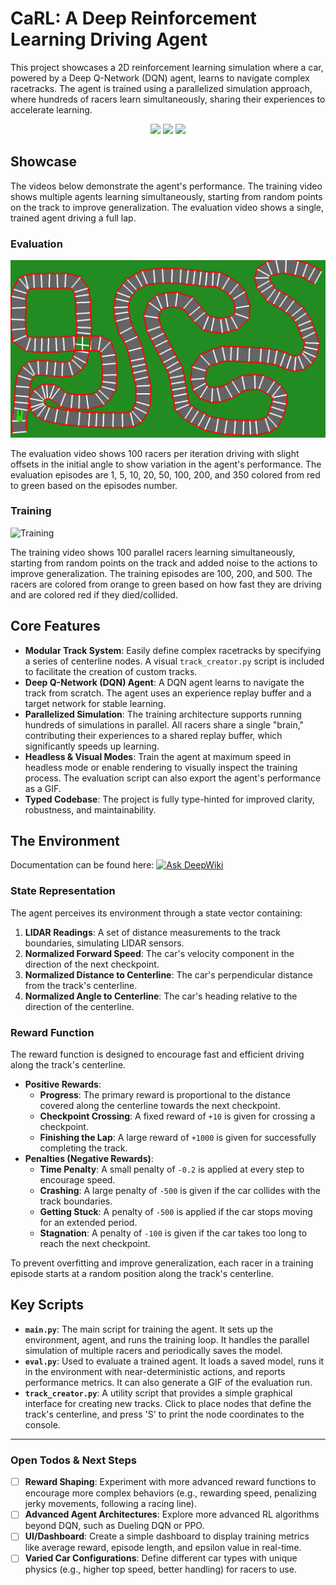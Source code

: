 # CaRL: A Deep Reinforcement Learning Driving Agent

This project showcases a 2D reinforcement learning simulation where a car, powered by a Deep Q-Network (DQN) agent, learns to navigate complex racetracks. The agent is trained using a parallelized simulation approach, where hundreds of racers learn simultaneously, sharing their experiences to accelerate learning.

<p align="center">
  <img src="https://img.shields.io/badge/Python-3.10-blue.svg">
  <img src="https://img.shields.io/badge/Pygame-2.1-orange.svg">
  <img src="https://img.shields.io/badge/PyTorch-1.13-red.svg">
</p>

## Showcase

The videos below demonstrate the agent's performance. The training video shows multiple agents learning simultaneously, starting from random points on the track to improve generalization. The evaluation video shows a single, trained agent driving a full lap.

### Evaluation

![Evaluation](documentation/evaluation.gif)

The evaluation video shows 100 racers per iteration driving with slight offsets in the initial angle to show variation in the agent's performance. The evaluation episodes are 1, 5, 10, 20, 50, 100, 200, and 350 colored from red to green based on the episodes number.

### Training

![Training](documentation/train_100_200_500.gif)

The training video shows 100 parallel racers learning simultaneously, starting from random points on the track and added noise to the actions to improve generalization. The training episodes are 100, 200, and 500. The racers are colored from orange to green based on how fast they are driving and are colored red if they died/collided.

## Core Features

- **Modular Track System**: Easily define complex racetracks by specifying a series of centerline nodes. A visual `track_creator.py` script is included to facilitate the creation of custom tracks.
- **Deep Q-Network (DQN) Agent**: A DQN agent learns to navigate the track from scratch. The agent uses an experience replay buffer and a target network for stable learning.
- **Parallelized Simulation**: The training architecture supports running hundreds of simulations in parallel. All racers share a single "brain," contributing their experiences to a shared replay buffer, which significantly speeds up learning.
- **Headless & Visual Modes**: Train the agent at maximum speed in headless mode or enable rendering to visually inspect the training process. The evaluation script can also export the agent's performance as a GIF.
- **Typed Codebase**: The project is fully type-hinted for improved clarity, robustness, and maintainability.

## The Environment

Documentation can be found here: [![Ask DeepWiki](https://deepwiki.com/badge.svg)](https://deepwiki.com/BertilBraun/CaRL)

### State Representation
The agent perceives its environment through a state vector containing:
1.  **LIDAR Readings**: A set of distance measurements to the track boundaries, simulating LIDAR sensors.
2.  **Normalized Forward Speed**: The car's velocity component in the direction of the next checkpoint.
3.  **Normalized Distance to Centerline**: The car's perpendicular distance from the track's centerline.
4.  **Normalized Angle to Centerline**: The car's heading relative to the direction of the centerline.

### Reward Function
The reward function is designed to encourage fast and efficient driving along the track's centerline.
- **Positive Rewards**:
    - **Progress**: The primary reward is proportional to the distance covered along the centerline towards the next checkpoint.
    - **Checkpoint Crossing**: A fixed reward of `+10` is given for crossing a checkpoint.
    - **Finishing the Lap**: A large reward of `+1000` is given for successfully completing the track.
- **Penalties (Negative Rewards)**:
    - **Time Penalty**: A small penalty of `-0.2` is applied at every step to encourage speed.
    - **Crashing**: A large penalty of `-500` is given if the car collides with the track boundaries.
    - **Getting Stuck**: A penalty of `-500` is applied if the car stops moving for an extended period.
    - **Stagnation**: A penalty of `-100` is given if the car takes too long to reach the next checkpoint.

To prevent overfitting and improve generalization, each racer in a training episode starts at a random position along the track's centerline.

## Key Scripts

- **`main.py`**: The main script for training the agent. It sets up the environment, agent, and runs the training loop. It handles the parallel simulation of multiple racers and periodically saves the model.
- **`eval.py`**: Used to evaluate a trained agent. It loads a saved model, runs it in the environment with near-deterministic actions, and reports performance metrics. It can also generate a GIF of the evaluation run.
- **`track_creator.py`**: A utility script that provides a simple graphical interface for creating new tracks. Click to place nodes that define the track's centerline, and press 'S' to print the node coordinates to the console.

---

### Open Todos & Next Steps
- [ ] **Reward Shaping**: Experiment with more advanced reward functions to encourage more complex behaviors (e.g., rewarding speed, penalizing jerky movements, following a racing line).
- [ ] **Advanced Agent Architectures**: Explore more advanced RL algorithms beyond DQN, such as Dueling DQN or PPO.
- [ ] **UI/Dashboard**: Create a simple dashboard to display training metrics like average reward, episode length, and epsilon value in real-time.
- [ ] **Varied Car Configurations**: Define different car types with unique physics (e.g., higher top speed, better handling) for racers to use.
